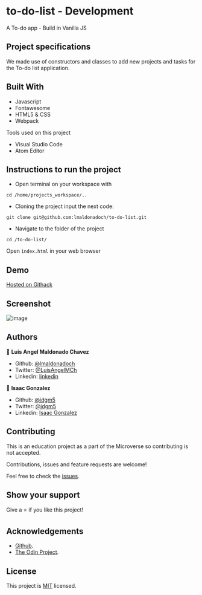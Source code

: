 # to-do-list - Development
A To-do app - Build in Vanilla JS

## Project specifications
We made use of constructors and classes to add new projects and tasks for the To-do list application.

## Built With

* Javascript
* Fontawesome
* HTML5 & CSS
* Webpack

Tools used on this project

- Visual Studio Code
- Atom Editor


## Instructions to run the project

+ Open terminal on your workspace with
```
cd /home/projects_workspace/..
```
+ Cloning the project input the next code:
```
git clone git@github.com:lmaldonadoch/to-do-list.git
```
+ Navigate to the folder of the project
```
cd /to-do-list/
```
Open `index.html` in your web browser

## Demo

[Hosted on Githack ](https://rawcdn.githack.com/lmaldonadoch/to-do-list/c1e484f897374b687f9920a070600780499b6089/dist/index.html)

## Screenshot

![image](https://i.imgur.com/hTUREIQ.png)

## Authors

👤 **Luis Angel Maldonado Chavez**
- Github: [@lmaldonadoch](https://github.com/lmaldonadoch)
- Twitter: [@LuisAngelMCh](https://twitter.com/LuisAngelMCh)
- Linkedin: [linkedin](https://www.linkedin.com/in/lmaldonadoch)

👤 **Isaac Gonzalez**

- Github: [@idgm5](https://github.com/idgm5)
- Twitter: [@idgm5](https://twitter.com/idgm5)
- Linkedin: [Isaac Gonzalez](https://www.linkedin.com/in/isaacmunguia)


## Contributing

This is an education project as a part of the Microverse so contributing is not accepted.

Contributions, issues and feature requests are welcome!

Feel free to check the [issues](https://github.com/enelesmai/enumerable-methods/issues).

## Show your support

Give a ⭐️ if you like this project!

## Acknowledgements

+ [Github](http://github.com/).
+ [The Odin Project](theodinproject.com/).

## License

This project is [MIT](lic.url) licensed.
